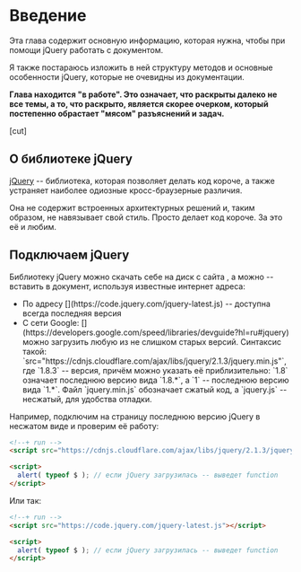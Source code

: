 # Введение

Эта глава содержит основную информацию, которая нужна, чтобы при помощи jQuery работать с документом. 

Я также постараюсь изложить в ней структуру методов и основные особенности jQuery, которые не очевидны из документации.

**Глава находится "в работе". Это означает, что раскрыты далеко не все темы, а то, что раскрыто, является скорее очерком, который постепенно обрастает "мясом" разъяснений и задач.**


[cut]
## О библиотеке jQuery

[jQuery](http://jquery.com) -- библиотека, которая позволяет делать код короче, а также устраняет наиболее одиозные кросс-браузерные различия.

Она не содержит встроенных архитектурных решений и, таким образом, не навязывает свой стиль. Просто делает код короче. За это её и любим.

## Подключаем jQuery

Библиотеку jQuery можно скачать себе на диск с сайта [](http://jquery.com), а можно -- вставить в документ, используя известные интернет адреса:

<ul>
<li>По адресу [](https://code.jquery.com/jquery-latest.js) -- доступна всегда последняя версия</li>
<li>С сети Google: [](https://developers.google.com/speed/libraries/devguide?hl=ru#jquery) можно загрузить любую из не слишком старых версий. Синтаксис такой: `src="https://cdnjs.cloudflare.com/ajax/libs/jquery/2.1.3/jquery.min.js"`, где `1.8.3` -- версия, причём можно указать её приблизительно: `1.8` означает последнюю версию вида `1.8.*`, а `1` -- последнюю версию вида `1.*`. Файл `jquery.min.js` обозначает сжатый код, а `jquery.js` -- несжатый, для удобства отладки.</li>
</ul>

Например, подключим на страницу последнюю версию jQuery в несжатом виде и проверим её работу:

```html
<!--+ run -->
<script src="https://cdnjs.cloudflare.com/ajax/libs/jquery/2.1.3/jquery.min.js"></script>

<script>
  alert( typeof $ ); // если jQuery загрузилась -- выведет function
</script>
```

Или так:

```html
<!--+ run -->
<script src="https://code.jquery.com/jquery-latest.js"></script>

<script>
  alert( typeof $ ); // если jQuery загрузилась -- выведет function
</script>
```

